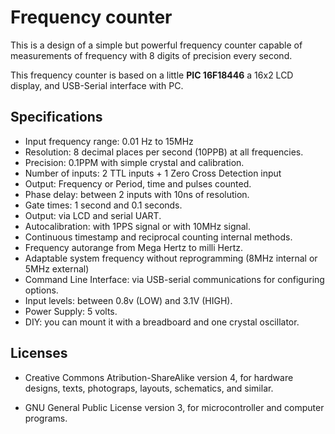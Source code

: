 Frequency counter
=================
This is a design of a simple but powerful frequency counter capable 
of measurements of frequency with 8 digits of precision every second.

This frequency counter is based on a little **PIC 16F18446** a 
16x2 LCD display, and USB-Serial interface with PC.


Specifications
--------------
* Input frequency range: 0.01 Hz to 15MHz
* Resolution: 8 decimal places per second (10PPB) at all frequencies.
* Precision: 0.1PPM with simple crystal and calibration.
* Number of inputs: 2 TTL inputs + 1 Zero Cross Detection input
* Output: Frequency or Period, time and pulses counted.
* Phase delay: between 2 inputs with 10ns of resolution.
* Gate times: 1 second and 0.1 seconds.
* Output: via LCD and serial UART.
* Autocalibration: with 1PPS signal or with 10MHz signal.
* Continuous timestamp and reciprocal counting internal methods.
* Frequency autorange from Mega Hertz to milli Hertz.
* Adaptable system frequency without reprogramming (8MHz internal or 5MHz external)
* Command Line Interface: via USB-serial communications for configuring options.
* Input levels: between 0.8v (LOW) and 3.1V (HIGH).
* Power Supply: 5 volts.
* DIY: you can mount it with a breadboard and one crystal oscillator.


Licenses
--------

* Creative Commons Atribution-ShareAlike version 4, for hardware designs,
  texts, photograps, layouts, schematics, and similar.

* GNU General Public License version 3, for microcontroller 
  and computer programs.

